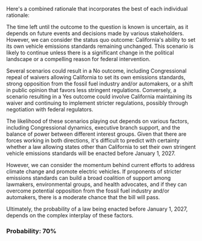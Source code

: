 Here's a combined rationale that incorporates the best of each individual rationale:

The time left until the outcome to the question is known is uncertain, as it depends on future events and decisions made by various stakeholders. However, we can consider the status quo outcome: California's ability to set its own vehicle emissions standards remaining unchanged. This scenario is likely to continue unless there is a significant change in the political landscape or a compelling reason for federal intervention.

Several scenarios could result in a No outcome, including Congressional repeal of waivers allowing California to set its own emissions standards, strong opposition from the fossil fuel industry and/or automakers, or a shift in public opinion that favors less stringent regulations. Conversely, a scenario resulting in a Yes outcome could involve California maintaining its waiver and continuing to implement stricter regulations, possibly through negotiation with federal regulators.

The likelihood of these scenarios playing out depends on various factors, including Congressional dynamics, executive branch support, and the balance of power between different interest groups. Given that there are forces working in both directions, it's difficult to predict with certainty whether a law allowing states other than California to set their own stringent vehicle emissions standards will be enacted before January 1, 2027.

However, we can consider the momentum behind current efforts to address climate change and promote electric vehicles. If proponents of stricter emissions standards can build a broad coalition of support among lawmakers, environmental groups, and health advocates, and if they can overcome potential opposition from the fossil fuel industry and/or automakers, there is a moderate chance that the bill will pass.

Ultimately, the probability of a law being enacted before January 1, 2027, depends on the complex interplay of these factors.

### Probability: 70%